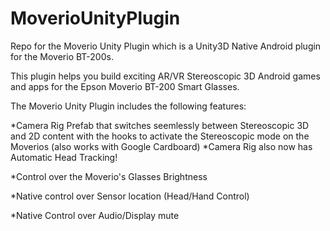 MoverioUnityPlugin
==================

Repo for the Moverio Unity Plugin which is a Unity3D Native Android plugin for the Moverio BT-200s.

This plugin helps you build exciting AR/VR Stereoscopic 3D Android games and apps for the Epson Moverio BT-200 Smart Glasses.

The Moverio Unity Plugin includes the following features:

*Camera Rig Prefab that switches seemlessly between Stereoscopic 3D and 2D content with the hooks to activate the Stereoscopic mode on the Moverios (also works with Google Cardboard) 
*Camera Rig also now has Automatic Head Tracking!

*Control over the Moverio's Glasses Brightness

*Native control over Sensor location (Head/Hand Control)

*Native Control over Audio/Display mute 
